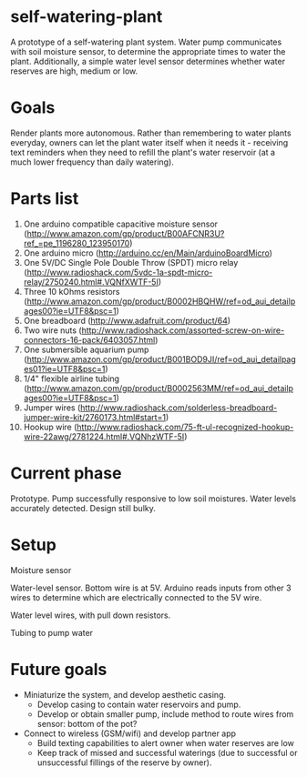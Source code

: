 # self-watering-plant
A prototype of a self-watering plant system. Water pump communicates with soil moisture sensor, to determine the appropriate times to water the plant. Additionally, a simple water level sensor determines whether water reserves are high, medium or low. 

# Goals
Render plants more autonomous. Rather than remembering to water plants everyday, owners can let the plant water itself when it needs it - receiving text reminders when they need to refill the plant's water reservoir (at a much lower frequency than daily watering).

# Parts list
1. One arduino compatible capacitive moisture sensor (http://www.amazon.com/gp/product/B00AFCNR3U?ref_=pe_1196280_123950170)
2. One arduino micro (http://arduino.cc/en/Main/arduinoBoardMicro)
3. One 5V/DC Single Pole Double Throw (SPDT) micro relay (http://www.radioshack.com/5vdc-1a-spdt-micro-relay/2750240.html#.VQNfXWTF-5I)
4. Three 10 kOhms resistors (http://www.amazon.com/gp/product/B0002HBQHW/ref=od_aui_detailpages00?ie=UTF8&psc=1) 
5. One breadboard (http://www.adafruit.com/product/64)
6. Two wire nuts (http://www.radioshack.com/assorted-screw-on-wire-connectors-16-pack/6403057.html)
7. One submersible aquarium pump (http://www.amazon.com/gp/product/B001BOD9JI/ref=od_aui_detailpages01?ie=UTF8&psc=1)
8. 1/4" flexible airline tubing (http://www.amazon.com/gp/product/B0002563MM/ref=od_aui_detailpages00?ie=UTF8&psc=1)
9. Jumper wires (http://www.radioshack.com/solderless-breadboard-jumper-wire-kit/2760173.html#start=1)
10. Hookup wire (http://www.radioshack.com/75-ft-ul-recognized-hookup-wire-22awg/2781224.html#.VQNhzWTF-5I)

# Current phase
Prototype. Pump successfully responsive to low soil moistures. Water levels accurately detected. Design still bulky.

# Setup
[](images/setup-side.jpg)

[](images/moisture-sensor.jpg)
Moisture sensor

[](images/water-level.jpg)
Water-level sensor. Bottom wire is at 5V. Arduino reads inputs from other 3 wires to determine which are electrically connected to the 5V wire.

[](images/board.jpg)
Water level wires, with pull down resistors.

[](images/tubes.jpg)
Tubing to pump water

[](images/setup.jpg)


# Future goals 
- Miniaturize the system, and develop aesthetic casing.
  - Develop casing to contain water reservoirs and pump. 
  - Develop or obtain smaller pump, include method to route wires from sensor: bottom of the pot?	
- Connect to wireless (GSM/wifi) and develop partner app
  - Build texting capabilities to alert owner when water reserves are low
  - Keep track of missed and successful waterings (due to successful or unsuccessful fillings of the reserve by owner). 